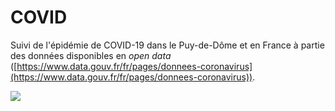 # COVID
Suivi de l'épidémie de COVID-19 dans le Puy-de-Dôme et en France à partie des données disponibles en *open data* ([https://www.data.gouv.fr/fr/pages/donnees-coronavirus](https://www.data.gouv.fr/fr/pages/donnees-coronavirus)).

![](plots_readme/test_covid_63.png?raw=true)
